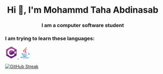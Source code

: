 <h1 align="center">Hi 👋, I'm Mohammd Taha Abdinasab</h1>
<h3 align="center">I am a computer software student</h3>

<h3 align="left">I am trying to learn these languages:</h3>
<p align="left"> <a href="https://www.w3schools.com/cs/" target="_blank" rel="noreferrer"> <img src="https://raw.githubusercontent.com/devicons/devicon/master/icons/csharp/csharp-original.svg" alt="csharp" width="40" height="40"/> </a> <a href="https://www.java.com" target="_blank" rel="noreferrer"> <img src="https://raw.githubusercontent.com/devicons/devicon/master/icons/java/java-original.svg" alt="java" width="40" height="40"/> </a> </p>

<a align="center" display="block" href="https://git.io/streak-stats"><img src="https://streak-stats.demolab.com?user=mohammdtahaabdinasab&theme=horizon&mode=weekly" alt="GitHub Streak" /></a>
